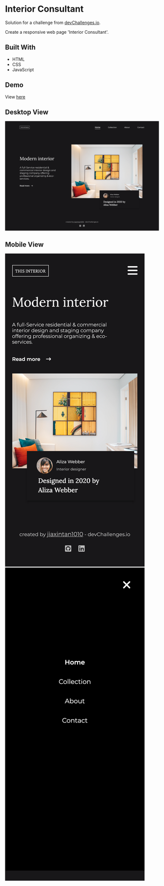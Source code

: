 <h1>Interior Consultant</h1>
<p>Solution for a challenge from  <a href="https://devchallenges.io/">devChallenges.io</a>.</p>
<p>Create a responsive web page 'Interior Consultant'.</p>

<h2>Built With</h2>
<ul>
   <li>HTML</li>
   <li>CSS</li>
   <li>JavaScript</li>
</ul>

<h2>Demo</h2>
View <a href="https://jiaxintan1010.github.io/interior-consultant/">here</a>

<h2>Desktop View</h2>
<img src="./images/interior-consultant-desktop-view.png" alt="interior-consultant-desktop-view-img">

<h2>Mobile View</h2>
<img src="./images/interior-consultant-mobile-view.png" alt="interior-conusltant-mobile-view-img">
<br>
<img src="./images/interior-consultant-mobile-view-nav-overlay.png" alt="interior-conusltant-mobile-view-nav-overlay-img">
